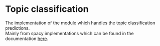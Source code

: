 # Topic classification
The implementation of the module which handles the topic classification predictions.<br>
Mainly from spacy implementations which can be found in the documentation  <a href="www.spacy.io">here</a>.